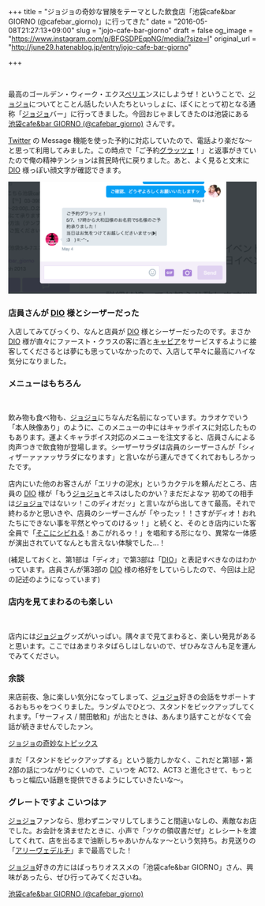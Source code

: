 +++
title = "ジョジョの奇妙な冒険をテーマとした飲食店「池袋cafe&bar GIORNO (@cafebar_giorno)」に行ってきた"
date = "2016-05-08T21:27:13+09:00"
slug = "jojo-cafe-bar-giorno"
draft = false
og_image = "https://www.instagram.com/p/BFGSDPEqpNG/media/?size=l"
original_url = "http://june29.hatenablog.jp/entry/jojo-cafe-bar-giorno"

+++

<p><a href="https://www.instagram.com/p/BFGSDPEqpNG/"><img src="https://www.instagram.com/p/BFGSDPEqpNG/media/?size=l" alt=""></a></p>

<p>最高のゴールデン・ウィーク・エクス<a class="keyword" href="http://d.hatena.ne.jp/keyword/%A5%DA%A5%EA%A5%A8">ペリエ</a>ンスにしようぜ！ということで、<a class="keyword" href="http://d.hatena.ne.jp/keyword/%A5%B8%A5%E7%A5%B8%A5%E7">ジョジョ</a>についてとことん話したい人たちといっしょに、ぼくにとって初となる通称「<a class="keyword" href="http://d.hatena.ne.jp/keyword/%A5%B8%A5%E7%A5%B8%A5%E7">ジョジョ</a>バー」に行ってきました。今回おじゃましてきたのは池袋にある <a href="https://twitter.com/cafebar_giorno">池袋cafe&amp;bar GIORNO (@cafebar_giorno)</a> さんです。</p>

<p><a class="keyword" href="http://d.hatena.ne.jp/keyword/Twitter">Twitter</a> の Message 機能を使った予約に対応していたので、電話より楽だな〜と思って利用してみました。この時点で「ご予約<a class="keyword" href="http://d.hatena.ne.jp/keyword/%A5%B0%A5%E9%A5%C3%A5%C4%A5%A7">グラッツェ</a>！」と返事がきていたので俺の精神テンションは貧民時代に戻りました。あと、よく見ると文末に <a class="keyword" href="http://d.hatena.ne.jp/keyword/DIO">DIO</a> 様っぽい顔文字が確認できます。</p>

<p><span itemscope itemtype="http://schema.org/Photograph"><img src="/post/2016/05/08/jojo-cafe-bar-giorno-20160508205954.png" alt="f:id:june29:20160508205954p:plain" title="f:id:june29:20160508205954p:plain" class="hatena-fotolife" itemprop="image"></span></p>

<h3>店員さんが <a class="keyword" href="http://d.hatena.ne.jp/keyword/DIO">DIO</a> 様とシーザーだった</h3>

<p>入店してみてびっくり、なんと店員が <a class="keyword" href="http://d.hatena.ne.jp/keyword/DIO">DIO</a> 様とシーザーだったのです。まさか <a class="keyword" href="http://d.hatena.ne.jp/keyword/DIO">DIO</a> 様が直々にファースト・クラスの客に酒と<a class="keyword" href="http://d.hatena.ne.jp/keyword/%A5%AD%A5%E3%A5%D3%A5%A2">キャビア</a>をサービスするように接客してくださるとは夢にも思っていなかったので、入店して早々に最高にハイな気分になりました。</p>

<h3>メニューはもちろん</h3>

<p><a href="https://www.instagram.com/p/BFGm0D9KpDH/"><img src="https://www.instagram.com/p/BFGm0D9KpDH/media/?size=l" alt=""></a></p>

<p>飲み物も食べ物も、<a class="keyword" href="http://d.hatena.ne.jp/keyword/%A5%B8%A5%E7%A5%B8%A5%E7">ジョジョ</a>にちなんだ名前になっています。カラオケでいう「本人映像あり」のように、このメニューの中にはキャラボイスに対応したものもあります。運よくキャラボイス対応のメニューを注文すると、店員さんによる肉声つきで飲食物が登場します。シーザーサラダは店員のシーザーさんが「シィィザーァァァッサラダになります」と言いながら運んできてくれておもしろかったです。</p>

<p>店内にいた他のお客さんが「エリナの泥水」というカクテルを頼んだところ、店員の <a class="keyword" href="http://d.hatena.ne.jp/keyword/DIO">DIO</a> 様が「もう<a class="keyword" href="http://d.hatena.ne.jp/keyword/%A5%B8%A5%E7%A5%B8%A5%E7">ジョジョ</a>とキスはしたのかい？まだだよなァ 初めての相手は<a class="keyword" href="http://d.hatena.ne.jp/keyword/%A5%B8%A5%E7%A5%B8%A5%E7">ジョジョ</a>ではないッ！このディオだッ」と言いながら出してきて最高。それで終わるかと思いきや、店員のシーザーさんが「やったッ！！さすがディオ！おれたちにできない事を平然とやってのけるッ！」と続くと、そのとき店内にいた客全員で「<a class="keyword" href="http://d.hatena.ne.jp/keyword/%A4%BD%A4%B3%A4%CB%A5%B7%A5%D3%A4%EC%A4%EB">そこにシビれる</a>！あこがれるゥ！」を唱和する形になり、異常な一体感が演出されていてなんとも言えない体験でした…！</p>

<p>(補足しておくと、第1部は「ディオ」で第3部は「<a class="keyword" href="http://d.hatena.ne.jp/keyword/DIO">DIO</a>」と表記すべきなのはわかっています。店員さんが第3部の <a class="keyword" href="http://d.hatena.ne.jp/keyword/DIO">DIO</a> 様の格好をしていらしたので、今回は上記の記述のようになっています)</p>

<h3>店内を見てまわるのも楽しい</h3>

<p><a href="https://www.instagram.com/p/BFGnXkaqpEW/"><img src="https://www.instagram.com/p/BFGnXkaqpEW/media/?size=l" alt=""></a></p>

<p>店内には<a class="keyword" href="http://d.hatena.ne.jp/keyword/%A5%B8%A5%E7%A5%B8%A5%E7">ジョジョ</a>グッズがいっぱい。隅々まで見てまわると、楽しい発見があると思います。ここではあまりネタばらしはしないので、ぜひみなさんも足を運んでみてください。</p>

<h3>余談</h3>

<p>来店前夜、急に楽しい気分になってしまって、<a class="keyword" href="http://d.hatena.ne.jp/keyword/%A5%B8%A5%E7%A5%B8%A5%E7">ジョジョ</a>好きの会話をサポートするおもちゃをつくりました。ランダムでひとつ、スタンドをピックアップしてくれます。「サーフィス / 間田敏和」が出たときは、あんまり話すことがなくて会話が続きませんでしたァン。</p>

<p><a href="http://june29.github.io/jojos-bizarre-topics/">ジョジョの奇妙なトピックス</a></p>

<p>まだ「スタンドをピックアップする」という能力しかなく、これだと第1部・第2部の話につながりにくいので、こいつを ACT2、ACT3 と進化させて、もっともっと幅広い話題を提供できるようにしていきたいな〜。</p>

<h3>グレートですよ こいつはァ</h3>

<p><a class="keyword" href="http://d.hatena.ne.jp/keyword/%A5%B8%A5%E7%A5%B8%A5%E7">ジョジョ</a>ファンなら、思わずニンマリしてしまうこと間違いなしの、素敵なお店でした。お会計を済ませたときに、小声で「ツケの領収書だぜ」とレシートを渡してくれて、店を出るまで油断しちゃあいかんなァ〜という気持ち。お見送りの「<a class="keyword" href="http://d.hatena.ne.jp/keyword/%A5%A2%A5%EA%A1%BC%A5%F4%A5%A7%A5%C7%A5%EB%A5%C1">アリーヴェデルチ</a>」まで最高でした！</p>

<p><a class="keyword" href="http://d.hatena.ne.jp/keyword/%A5%B8%A5%E7%A5%B8%A5%E7">ジョジョ</a>好きの方にはばっちりオススメの「池袋cafe&amp;bar GIORNO」さん、興味があったら、ぜひ行ってみてくださいね。</p>

<p><a href="https://twitter.com/cafebar_giorno">池袋cafe&amp;bar GIORNO (@cafebar_giorno)</a></p>